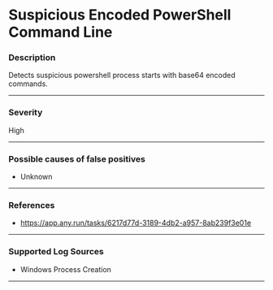 # Suspicious Encoded PowerShell Command Line
### Description

Detects suspicious powershell process starts with base64 encoded commands.

-------------------
### Severity

High

-------------------
<!---
### Detailed Information

- Why is this alert triggered?
- What are the typical causes that generate this alert? (e.g. port scans, unusual file access activity, etc...)
- Which corroborating information should be looked up?
- Any supporting queries to get more information?
- Any supporting visualizations to get more information?

-------------------
--->
### Possible causes of false positives

- Unknown

-------------------
### References

- https://app.any.run/tasks/6217d77d-3189-4db2-a957-8ab239f3e01e

-------------------
### Supported Log Sources

- Windows Process Creation

-------------------
